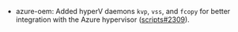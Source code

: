- azure-oem: Added hyperV daemons `kvp`, `vss`, and `fcopy` for better integration with the Azure hypervisor ([scripts#2309](https://github.com/flatcar/scripts/pull/2309)).

